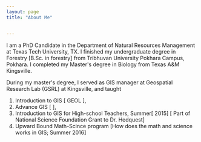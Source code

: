 ```yaml
---
layout: page
title: "About Me"


---
```


I am a PhD Candidate in the Department of Natural Resources Management at Texas Tech University, TX. I finished my undergraduate degree  in Forestry [B.Sc. in forestry] from Tribhuvan University
Pokhara Campus, Pokhara. I completed my Master's degree in Biology from Texas A&M Kingsville. 

During my master's degree, I served as GIS manager at Geospatial Research Lab (GSRL) at Kingsville, and taught
1) Introduction to GIS [ GEOL ], 
2) Advance GIS         [ ],
3) Introduction to GIS for High-school Teachers, Summer[ 2015] [ Part of National Science Foundation Grant to Dr. Hedquest]
4) Upward Bound Math-Scince program [How does the math and science works in GIS; Summer 2016] 
